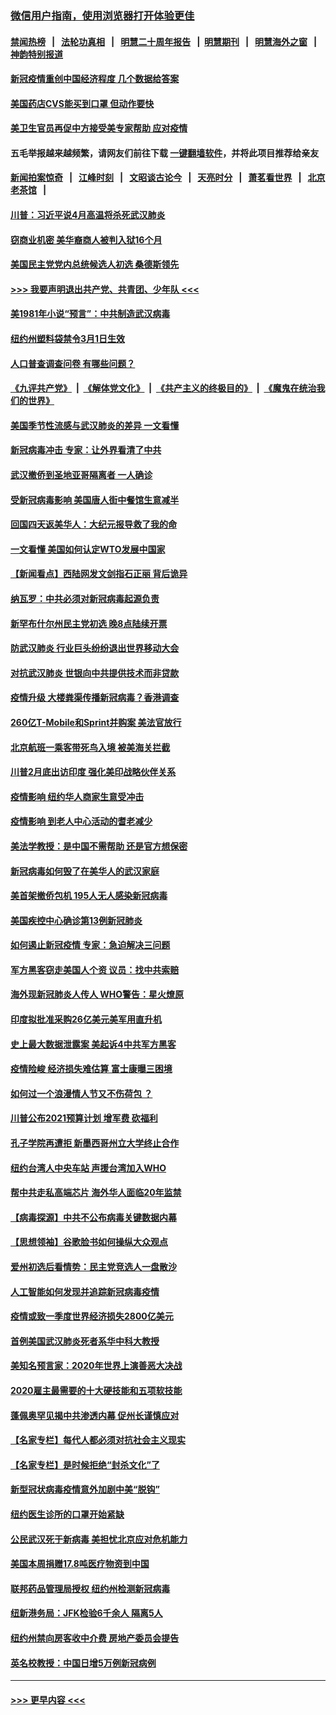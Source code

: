 ### [微信用户指南，使用浏览器打开体验更佳](https://github.com/gfw-breaker/banned-news1/blob/master/indexes/wechat-guide.md?t=0)
#### [禁闻热榜](热点新闻.md?t=0)  &nbsp;&nbsp;|&nbsp;&nbsp; [法轮功真相](https://github.com/gfw-breaker/truth/blob/master/README.md?t=0) &nbsp;&nbsp;|&nbsp;&nbsp; [明慧二十周年报告](https://github.com/gfw-breaker/mh-reports/blob/master/README.md?t=0) &nbsp;&nbsp;|&nbsp;&nbsp;[明慧期刊](https://github.com/gfw-breaker/mh-qikan) &nbsp;&nbsp;|&nbsp;&nbsp; [明慧海外之窗](https://github.com/gfw-breaker/mh-news/blob/master/README.md?t=0) &nbsp;&nbsp;|&nbsp;&nbsp; [神韵特别报道](https://github.com/gfw-breaker/mh-news/blob/master/shenyun.md?t=0)
#### [新冠疫情重创中国经济程度 几个数据给答案](../pages/nsc412/n11864203.md?t=02130233) 
#### [美国药店CVS能买到口罩 但动作要快](../pages/nsc412/n11862438.md?t=02130233) 
#### [美卫生官员再促中方接受美专家帮助 应对疫情](../pages/nsc412/n11864043.md?t=02130233) 
#### 五毛举报越来越频繁，请网友们前往下载 [一键翻墙软件](https://github.com/gfw-breaker/ssr-accounts)，并将此项目推荐给亲友
#### [新闻拍案惊奇](https://github.com/gfw-breaker/banned-news1/blob/master/pages/link4.md) &nbsp;&nbsp;|&nbsp;&nbsp; [江峰时刻](https://github.com/gfw-breaker/banned-news1/blob/master/pages/link4.md) &nbsp;&nbsp;|&nbsp;&nbsp; [文昭谈古论今](https://github.com/gfw-breaker/banned-news1/blob/master/pages/link4.md) &nbsp;&nbsp;|&nbsp;&nbsp; [天亮时分](https://github.com/gfw-breaker/banned-news1/blob/master/pages/link4.md) &nbsp;&nbsp;|&nbsp;&nbsp; [萧茗看世界](https://github.com/gfw-breaker/banned-news1/blob/master/pages/link4.md) &nbsp;&nbsp;|&nbsp;&nbsp; [北京老茶馆](https://github.com/gfw-breaker/banned-news1/blob/master/pages/link4.md) &nbsp;&nbsp;|&nbsp;&nbsp; 
#### [川普：习近平说4月高温将杀死武汉肺炎](../pages/nsc412/n11860814.md?t=02130233) 
#### [窃商业机密 美华裔商人被判入狱16个月](../pages/nsc412/n11863911.md?t=02130233) 
#### [美国民主党党内总统候选人初选 桑德斯领先](../pages/nsc412/n11863475.md?t=02130233) 
#### [>>> 我要声明退出共产党、共青团、少年队 <<<](https://github.com/begood0513/goodnews/blob/master/quit/letter.md) 
#### [美1981年小说“预言”：中共制造武汉病毒](../pages/nsc412/n11863306.md?t=02130233) 
#### [纽约州塑料袋禁令3月1日生效](../pages/nsc412/n11862832.md?t=02130233) 
#### [人口普查调查问卷  有哪些问题？](../pages/nsc412/n11862808.md?t=02130233) 
#### [《九评共产党》](https://github.com/begood0513/9ping.md/blob/master/README.md) &nbsp;|&nbsp; [《解体党文化》](../../../../jtdwh.md/blob/master/README.md)  &nbsp;|&nbsp; [《共产主义的终极目的》](../../../../gczydzjmd.md/blob/master/README.md) &nbsp;|&nbsp; [《魔鬼在统治我们的世界》](../../../../mgztzwmdsj.md/blob/master/README.md) 
#### [美国季节性流感与武汉肺炎的差异 一文看懂](../pages/nsc412/n11862428.md?t=02130233) 
#### [新冠病毒冲击 专家：让外界看清了中共](../pages/nsc412/n11862280.md?t=02130233) 
#### [武汉撤侨到圣地亚哥隔离者 一人确诊](../pages/nsc412/n11862460.md?t=02130233) 
#### [受新冠病毒影响 美国唐人街中餐馆生意减半](../pages/nsc412/n11861940.md?t=02130233) 
#### [回国四天返美华人：大纪元报导救了我的命](../pages/nsc412/n11862181.md?t=02130233) 
#### [一文看懂 美国如何认定WTO发展中国家](../pages/nsc412/n11862051.md?t=02130233) 
#### [【新闻看点】西陆网发文剑指石正丽 背后诡异](../pages/nsc412/n11861792.md?t=02130233) 
#### [纳瓦罗：中共必须对新冠病毒起源负责](../pages/nsc412/n11861810.md?t=02130233) 
#### [新罕布什尔州民主党初选 晚8点陆续开票](../pages/nsc412/n11861872.md?t=02130233) 
#### [防武汉肺炎 行业巨头纷纷退出世界移动大会](../pages/nsc412/n11861795.md?t=02130233) 
#### [对抗武汉肺炎 世银向中共提供技术而非贷款](../pages/nsc412/n11861652.md?t=02130233) 
#### [疫情升级 大楼粪渠传播新冠病毒？香港调查](../pages/nsc412/n11861556.md?t=02130233) 
#### [260亿T-Mobile和Sprint并购案 美法官放行](../pages/nsc412/n11861511.md?t=02130233) 
#### [北京航班一乘客带死鸟入境 被美海关拦截](../pages/nsc412/n11861317.md?t=02130233) 
#### [川普2月底出访印度 强化美印战略伙伴关系](../pages/nsc412/n11860557.md?t=02130233) 
#### [疫情影响  纽约华人商家生意受冲击](../pages/nsc412/n11860284.md?t=02130233) 
#### [疫情影响  到老人中心活动的耆老减少](../pages/nsc412/n11860199.md?t=02130233) 
#### [美法学教授：是中国不需帮助 还是官方想保密](../pages/nsc412/n11859492.md?t=02130233) 
#### [新冠病毒如何毁了在美华人的武汉家庭](../pages/nsc412/n11859524.md?t=02130233) 
#### [美首架撤侨包机 195人无人感染新冠病毒](../pages/nsc412/n11859908.md?t=02130233) 
#### [美国疾控中心确诊第13例新冠肺炎](../pages/nsc412/n11859966.md?t=02130233) 
#### [如何遏止新冠疫情 专家：急迫解决三问题](../pages/nsc412/n11859685.md?t=02130233) 
#### [军方黑客窃走美国人个资 议员：找中共索赔](../pages/nsc412/n11859371.md?t=02130233) 
#### [海外现新冠肺炎人传人 WHO警告：星火燎原](../pages/nsc412/n11859252.md?t=02130233) 
#### [印度拟批准采购26亿美元美军用直升机](../pages/nsc412/n11859143.md?t=02130233) 
#### [史上最大数据泄露案 美起诉4中共军方黑客](../pages/nsc412/n11859115.md?t=02130233) 
#### [疫情险峻 经济损失难估算 富士康曝三困境](../pages/nsc412/n11859120.md?t=02130233) 
#### [如何过一个浪漫情人节又不伤荷包 ？](../pages/nsc412/n11858969.md?t=02130233) 
#### [川普公布2021预算计划 增军费 砍福利](../pages/nsc412/n11859012.md?t=02130233) 
#### [孔子学院再遭拒 新墨西哥州立大学终止合作](../pages/nsc412/n11858661.md?t=02130233) 
#### [纽约台湾人中央车站  声援台湾加入WHO](../pages/nsc412/n11857757.md?t=02130233) 
#### [帮中共走私高端芯片 海外华人面临20年监禁](../pages/nsc412/n11855016.md?t=02130233) 
#### [【病毒探源】中共不公布病毒关键数据内幕](../pages/nsc412/n11856584.md?t=02130233) 
#### [【思想领袖】谷歌脸书如何操纵大众观点](../pages/nsc412/n11680874.md?t=02130233) 
#### [爱州初选后看情势：民主党竞选人一盘散沙](../pages/nsc412/n11856557.md?t=02130233) 
#### [人工智能如何发现并追踪新冠病毒疫情](../pages/nsc412/n11856398.md?t=02130233) 
#### [疫情或致一季度世界经济损失2800亿美元](../pages/nsc412/n11855639.md?t=02130233) 
#### [首例美国武汉肺炎死者系华中科大教授](../pages/nsc412/n11855500.md?t=02130233) 
#### [美知名预言家：2020年世界上演善恶大决战](../pages/nsc412/n11855418.md?t=02130233) 
#### [2020雇主最需要的十大硬技能和五项软技能](../pages/nsc412/n11850953.md?t=02130233) 
#### [蓬佩奥罕见揭中共渗透内幕 促州长谨慎应对](../pages/nsc412/n11854685.md?t=02130233) 
#### [【名家专栏】每代人都必须对抗社会主义现实](../pages/nsc412/n11831412.md?t=02130233) 
#### [【名家专栏】是时候拒绝“封杀文化”了](../pages/nsc412/n11814093.md?t=02130233) 
#### [新型冠状病毒疫情意外加剧中美“脱钩”](../pages/nsc412/n11854475.md?t=02130233) 
#### [纽约医生诊所的口罩开始紧缺](../pages/nsc412/n11853364.md?t=02130233) 
#### [公民武汉死于新病毒 美担忧北京应对危机能力](../pages/nsc412/n11854331.md?t=02130233) 
#### [美国本周捐赠17.8吨医疗物资到中国](../pages/nsc412/n11854269.md?t=02130233) 
#### [联邦药品管理局授权  纽约州检测新冠病毒](../pages/nsc412/n11853371.md?t=02130233) 
#### [纽新港务局：JFK检验6千余人  隔离5人](../pages/nsc412/n11853366.md?t=02130233) 
#### [纽约州禁向房客收中介费  房地产委员会提告](../pages/nsc412/n11853360.md?t=02130233) 
#### [英名校教授：中国日增5万例新冠病例](../pages/nsc412/n11854174.md?t=02130233) 

----
#### [ >>> 更早内容 <<< ](../indexes/nsc412-earlier.md)
